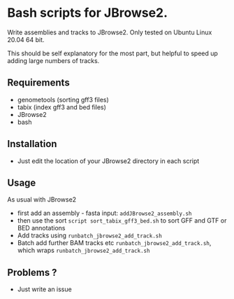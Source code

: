 # Bash scripts for JBrowse2.

Write assemblies and tracks to JBrowse2. Only tested on Ubuntu Linux 20.04 64 bit.

This should be self explanatory for the most part, but helpful to speed up adding large numbers of tracks.

## Requirements
 * genometools (sorting gff3 files)
 * tabix (index gff3 and bed files)
 * JBrowse2 
 * bash

## Installation
 * Just edit the location of your JBrowse2 directory in each script

## Usage

As usual with JBrowse2
 * first add an assembly - fasta input: `addJBrowse2_assembly.sh`
 * then use the sort `script sort_tabix_gff3_bed.sh` to sort GFF and GTF or BED annotations 
 * Add tracks using `runbatch_jbrowse2_add_track.sh`
 * Batch add further BAM tracks etc `runbatch_jbrowse2_add_track.sh`, which wraps  `runbatch_jbrowse2_add_track.sh`


## Problems ? 
- Just write an issue
